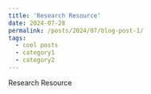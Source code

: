 ```yaml
---
title: 'Research Resource'
date: 2024-07-28
permalink: /posts/2024/07/blog-post-1/
tags:
  - cool posts
  - category1
  - category2
---
```




Research Resource


